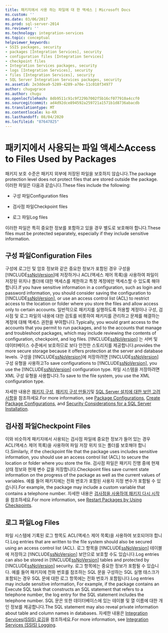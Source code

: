 ```yaml
---
title: 패키지에서 사용 하는 파일에 대 한 액세스 | Microsoft Docs
ms.custom: ''
ms.date: 03/06/2017
ms.prod: sql-server-2014
ms.reviewer: ''
ms.technology: integration-services
ms.topic: conceptual
helpviewer_keywords:
- SSIS packages, security
- packages [Integration Services], security
- configuration files [Integration Services]
- checkpoint files
- Integration Services packages, security
- logs [Integration Services], security
- files [Integration Services], security
- SQL Server Integration Services packages, security
ms.assetid: 2e3ddea9-5289-4289-a70e-11c018f34977
author: chugugrace
ms.author: chugu
ms.openlocfilehash: 8db9511c91c9f229b7002f5b16cf077910a4ccf0
ms.sourcegitcommit: ad4d92dce894592a259721a1571b1d8736abacdb
ms.translationtype: MT
ms.contentlocale: ko-KR
ms.lasthandoff: 08/04/2020
ms.locfileid: "87647825"
---
```

# <a name="access-to-files-used-by-packages"></a><span data-ttu-id="1dda3-102">패키지에서 사용되는 파일 액세스</span><span class="sxs-lookup"><span data-stu-id="1dda3-102">Access to Files Used by Packages</span></span>
  <span data-ttu-id="1dda3-103">패키지 보호 수준은 패키지 외부에 저장된 파일을 보호하지 않습니다.</span><span class="sxs-lookup"><span data-stu-id="1dda3-103">The package protection level does not protect files that are stored outside the package.</span></span> <span data-ttu-id="1dda3-104">이러한 파일은 다음과 같습니다.</span><span class="sxs-lookup"><span data-stu-id="1dda3-104">These files include the following:</span></span>  
  
-   <span data-ttu-id="1dda3-105">구성 파일</span><span class="sxs-lookup"><span data-stu-id="1dda3-105">Configuration files</span></span>  
  
-   <span data-ttu-id="1dda3-106">검사점 파일</span><span class="sxs-lookup"><span data-stu-id="1dda3-106">Checkpoint files</span></span>  
  
-   <span data-ttu-id="1dda3-107">로그 파일</span><span class="sxs-lookup"><span data-stu-id="1dda3-107">Log files</span></span>  
  
 <span data-ttu-id="1dda3-108">이러한 파일은 특히 중요한 정보를 포함하고 있을 경우 별도로 보호해야 합니다.</span><span class="sxs-lookup"><span data-stu-id="1dda3-108">These files must be protected separately, especially if they include sensitive information.</span></span>  
  
## <a name="configuration-files"></a><span data-ttu-id="1dda3-109">구성 파일</span><span class="sxs-lookup"><span data-stu-id="1dda3-109">Configuration Files</span></span>  
 <span data-ttu-id="1dda3-110">구성에 로그인 및 암호 정보와 같은 중요한 정보가 포함된 경우 구성을 [!INCLUDE[ssNoVersion](../includes/ssnoversion-md.md)]에 저장하거나 ACL(액세스 제어 목록)을 사용하여 파일이 저장된 위치나 폴더에 대한 액세스를 제한하고 특정 계정에만 액세스할 수 있도록 해야 합니다.</span><span class="sxs-lookup"><span data-stu-id="1dda3-110">If you have sensitive information in a configuration, such as login and password information, you should consider saving the configuration to [!INCLUDE[ssNoVersion](../includes/ssnoversion-md.md)], or use an access control list (ACL) to restrict access to the location or folder where you store the files and allow access only to certain accounts.</span></span> <span data-ttu-id="1dda3-111">일반적으로 패키지를 실행하도록 허용할 계정이나 구성, 검사점 및 로그 파일의 내용에 대한 검토를 비롯하여 패키지를 관리하고 문제를 해결하는 계정에 대해 액세스 권한을 부여합니다.</span><span class="sxs-lookup"><span data-stu-id="1dda3-111">Typically, you would grant access to the accounts that you permit to run packages, and to the accounts that manage and troubleshoot packages, which may include reviewing the contents of configuration, checkpoint, and log files.</span></span> [!INCLUDE[ssNoVersion](../includes/ssnoversion-md.md)] <span data-ttu-id="1dda3-112">는 서버 및 데이터베이스 수준에서 보호하므로 보다 안전한 스토리지를 제공합니다.</span><span class="sxs-lookup"><span data-stu-id="1dda3-112">provides the more secure storage because it offers protection at the server and database levels.</span></span> <span data-ttu-id="1dda3-113">구성을 [!INCLUDE[ssNoVersion](../includes/ssnoversion-md.md)]에 저장하려면 [!INCLUDE[ssNoVersion](../includes/ssnoversion-md.md)] 구성 유형을 사용하고</span><span class="sxs-lookup"><span data-stu-id="1dda3-113">To save configurations to [!INCLUDE[ssNoVersion](../includes/ssnoversion-md.md)], you use the [!INCLUDE[ssNoVersion](../includes/ssnoversion-md.md)] configuration type.</span></span> <span data-ttu-id="1dda3-114">파일 시스템을 저장하려면 XML 구성 유형을 사용합니다.</span><span class="sxs-lookup"><span data-stu-id="1dda3-114">To save to the file system, you use the XML configuration type.</span></span>  
  
 <span data-ttu-id="1dda3-115">자세한 내용은 [패키지 구성](../../2014/integration-services/package-configurations.md), [패키지 구성 만들기](../../2014/integration-services/create-package-configurations.md)및 [SQL Server 설치에 대한 보안 고려 사항](../../2014/sql-server/install/security-considerations-for-a-sql-server-installation.md)을 참조하세요.</span><span class="sxs-lookup"><span data-stu-id="1dda3-115">For more information, see [Package Configurations](../../2014/integration-services/package-configurations.md), [Create Package Configurations](../../2014/integration-services/create-package-configurations.md), and [Security Considerations for a SQL Server Installation](../../2014/sql-server/install/security-considerations-for-a-sql-server-installation.md).</span></span>  
  
## <a name="checkpoint-files"></a><span data-ttu-id="1dda3-116">검사점 파일</span><span class="sxs-lookup"><span data-stu-id="1dda3-116">Checkpoint Files</span></span>  
 <span data-ttu-id="1dda3-117">이와 비슷하게 패키지에서 사용되는 검사점 파일에 중요한 정보가 들어 있는 경우 ACL(액세스 제어 목록)을 사용하여 파일 저장 위치 또는 폴더를 보호해야 합니다.</span><span class="sxs-lookup"><span data-stu-id="1dda3-117">Similarly, if the checkpoint file that the package uses includes sensitive information, you should use an access control list (ACL) to secure the location or folder where you store the file.</span></span> <span data-ttu-id="1dda3-118">검사점 파일은 패키지 진행 중에 현재 상태 정보와 현재 변수 값을 저장합니다.</span><span class="sxs-lookup"><span data-stu-id="1dda3-118">Checkpoint files save current state information on the progress of the package as well as the current values of variables.</span></span> <span data-ttu-id="1dda3-119">예를 들어 패키지에는 전화 번호가 포함된 사용자 지정 변수가 포함될 수 있습니다.</span><span class="sxs-lookup"><span data-stu-id="1dda3-119">For example, the package may include a custom variable that contains a telephone number.</span></span> <span data-ttu-id="1dda3-120">자세한 내용은 [검사점을 사용하여 패키지 다시 시작](packages/restart-packages-by-using-checkpoints.md)을 참조하세요.</span><span class="sxs-lookup"><span data-stu-id="1dda3-120">For more information, see [Restart Packages by Using Checkpoints](packages/restart-packages-by-using-checkpoints.md).</span></span>  
  
## <a name="log-files"></a><span data-ttu-id="1dda3-121">로그 파일</span><span class="sxs-lookup"><span data-stu-id="1dda3-121">Log Files</span></span>  
 <span data-ttu-id="1dda3-122">파일 시스템에 기록된 로그 항목도 ACL(액세스 제어 목록)을 사용하여 보호되어야 합니다.</span><span class="sxs-lookup"><span data-stu-id="1dda3-122">Log entries that are written to the file system should also be secured using an access control list (ACL).</span></span> <span data-ttu-id="1dda3-123">로그 항목을 [!INCLUDE[ssNoVersion](../includes/ssnoversion-md.md)] 테이블에 저장하고 [!INCLUDE[ssNoVersion](../includes/ssnoversion-md.md)] 보안으로 보호할 수도 있습니다.</span><span class="sxs-lookup"><span data-stu-id="1dda3-123">Log entries can also be stored in [!INCLUDE[ssNoVersion](../includes/ssnoversion-md.md)] tables and protected by [!INCLUDE[ssNoVersion](../includes/ssnoversion-md.md)] security.</span></span> <span data-ttu-id="1dda3-124">로그 항목에는 중요한 정보가 포함될 수 있습니다. 예를 들어 패키지에 전화 번호를 참조하는 SQL 문을 구성하는 SQL 실행 태스크가 포함되는 경우 SQL 문에 대한 로그 항목에는 전화 번호가 포함됩니다.</span><span class="sxs-lookup"><span data-stu-id="1dda3-124">Log entries may include sensitive information, For example, if the package contains an Execute SQL task that constructs an SQL statement that refers to a telephone number, the log entry for the SQL statement includes the telephone number.</span></span> <span data-ttu-id="1dda3-125">SQL 문은 또한 데이터베이스에 있는 테이블 및 열 이름에 대한 개인 정보를 제공합니다.</span><span class="sxs-lookup"><span data-stu-id="1dda3-125">The SQL statement may also reveal private information about table and column names in databases.</span></span> <span data-ttu-id="1dda3-126">자세한 내용은 [Integration Services&#40;SSIS&#41; 로깅](performance/integration-services-ssis-logging.md)을 참조하세요.</span><span class="sxs-lookup"><span data-stu-id="1dda3-126">For more information, see [Integration Services &#40;SSIS&#41; Logging](performance/integration-services-ssis-logging.md).</span></span>  
  
  
